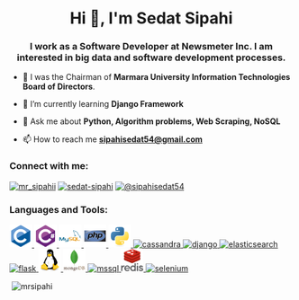<h1 align="center">Hi 👋, I'm Sedat Sipahi</h1>
<h3 align="center">I work as a Software Developer at Newsmeter Inc. I am interested in big data and software development processes.</h3>

- 🔭 I was the Chairman of **Marmara University Information Technologies Board of Directors**.

- 👯 I’m currently learning **Django Framework**

- 💬 Ask me about **Python, Algorithm problems, Web Scraping, NoSQL**

- 📫 How to reach me **sipahisedat54@gmail.com**

<h3 align="left">Connect with me:</h3>
<p align="left">
<a href="https://twitter.com/mr_sipahii" target="blank"><img align="center" src="https://cdn.jsdelivr.net/npm/simple-icons@3.0.1/icons/twitter.svg" alt="mr_sipahii" height="30" width="40" /></a>
<a href="https://linkedin.com/in/sedat-sipahi" target="blank"><img align="center" src="https://cdn.jsdelivr.net/npm/simple-icons@3.0.1/icons/linkedin.svg" alt="sedat-sipahi" height="30" width="40" /></a>
<a href="https://medium.com/@sipahisedat54" target="blank"><img align="center" src="https://cdn.jsdelivr.net/npm/simple-icons@3.0.1/icons/medium.svg" alt="@sipahisedat54" height="30" width="40" /></a>
</p>

<h3 align="left">Languages and Tools:</h3>
<p align="left"> <a href="https://www.cprogramming.com/" target="_blank"> <img src="https://raw.githubusercontent.com/devicons/devicon/master/icons/c/c-original.svg" alt="c" width="40" height="40"/> </a> <a href="https://www.w3schools.com/cs/" target="_blank"> <img src="https://raw.githubusercontent.com/devicons/devicon/master/icons/csharp/csharp-original.svg" alt="csharp" width="40" height="40"/> </a>  <a href="https://www.mysql.com/" target="_blank"> <img src="https://raw.githubusercontent.com/devicons/devicon/master/icons/mysql/mysql-original-wordmark.svg" alt="mysql" width="40" height="40"/> </a> <a href="https://www.php.net" target="_blank"> <img src="https://raw.githubusercontent.com/devicons/devicon/master/icons/php/php-original.svg" alt="php" width="40" height="40"/> </a> <a href="https://www.python.org" target="_blank"> <img src="https://raw.githubusercontent.com/devicons/devicon/master/icons/python/python-original.svg" alt="python" width="40" height="40"/> </a> 
  <a href="https://cassandra.apache.org/" target="_blank" rel="noreferrer"> <img src="https://www.vectorlogo.zone/logos/apache_cassandra/apache_cassandra-icon.svg" alt="cassandra" width="40" height="40"/> </a> <a href="https://www.djangoproject.com/" target="_blank" rel="noreferrer"> <img src="https://cdn.worldvectorlogo.com/logos/django.svg" alt="django" width="40" height="40"/> </a> <a href="https://www.elastic.co" target="_blank" rel="noreferrer"> <img src="https://www.vectorlogo.zone/logos/elastic/elastic-icon.svg" alt="elasticsearch" width="40" height="40"/> </a> <a href="https://flask.palletsprojects.com/" target="_blank" rel="noreferrer"> <img src="https://www.vectorlogo.zone/logos/pocoo_flask/pocoo_flask-icon.svg" alt="flask" width="40" height="40"/> </a> <a href="https://www.linux.org/" target="_blank" rel="noreferrer"> <img src="https://raw.githubusercontent.com/devicons/devicon/master/icons/linux/linux-original.svg" alt="linux" width="40" height="40"/> </a> <a href="https://www.mongodb.com/" target="_blank" rel="noreferrer"> <img src="https://raw.githubusercontent.com/devicons/devicon/master/icons/mongodb/mongodb-original-wordmark.svg" alt="mongodb" width="40" height="40"/> </a> <a href="https://www.microsoft.com/en-us/sql-server" target="_blank" rel="noreferrer"> <img src="https://www.svgrepo.com/show/303229/microsoft-sql-server-logo.svg" alt="mssql" width="40" height="40"/> </a> <a href="https://redis.io" target="_blank" rel="noreferrer"> <img src="https://raw.githubusercontent.com/devicons/devicon/master/icons/redis/redis-original-wordmark.svg" alt="redis" width="40" height="40"/> </a>
  <a href="https://www.selenium.dev" target="_blank"> <img src="https://raw.githubusercontent.com/detain/svg-logos/780f25886640cef088af994181646db2f6b1a3f8/svg/selenium-logo.svg" alt="selenium" width="40" height="40"/> </a>
</p>

<p>&nbsp;<img align="center" src="https://github-readme-stats.vercel.app/api?username=mrsipahi&show_icons=true&locale=en" alt="mrsipahi" /></p>
